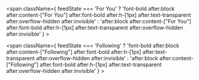 <span
className={
feedState === 'For You'
? 'font-bold after:block after:content-["For You"] after:font-bold after:h-[1px] after:text-transparent after:overflow-hidden after:invisible'
: 'after:block after:content-["For You"] after:font-bold after:h-[1px] after:text-transparent after:overflow-hidden after:invisible'
} >

<span
className={
feedState === 'Following'
? 'font-bold after:block after:content-["Following"] after:font-bold after:h-[1px] after:text-transparent after:overflow-hidden after:invisible'
: 'after:block after:content-["Following"] after:font-bold after:h-[1px] after:text-transparent after:overflow-hidden after:invisible'
} >
